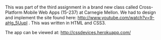 This was part of the third assignment in a brand new class called Cross-Platform Mobile Web Apps (15-237) at Carnegie Mellon.
We had to design and implement the site found here: http://www.youtube.com/watch?v=9-aHg_5UupI . This was written in HTML and CSS3.

The app can be viewed at: http://cssdevices.herokuapp.com/
